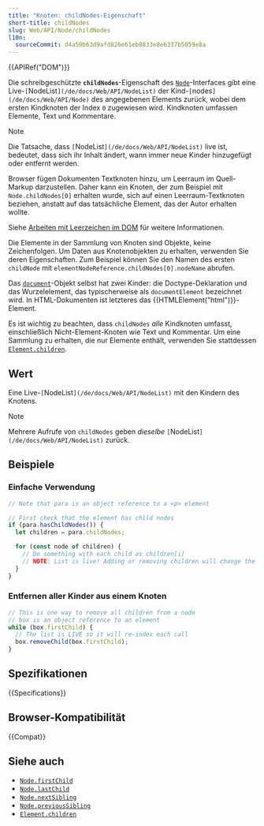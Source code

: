 ```yaml
---
title: "Knoten: childNodes-Eigenschaft"
short-title: childNodes
slug: Web/API/Node/childNodes
l10n:
  sourceCommit: d4a50b63d9afd826e61eb8833e8e6337b5059e8a
---
```


{{APIRef("DOM")}}

Die schreibgeschützte **`childNodes`**-Eigenschaft des [`Node`](/de/docs/Web/API/Node)-Interfaces gibt eine Live-`[`NodeList`](/de/docs/Web/API/NodeList)` der Kind-`[`nodes`](/de/docs/Web/API/Node)` des angegebenen Elements zurück, wobei dem ersten Kindknoten der Index `0` zugewiesen wird. Kindknoten umfassen Elemente, Text und Kommentare.

> [!NOTE]
> Die Tatsache, dass `[`NodeList`](/de/docs/Web/API/NodeList)` live ist, bedeutet, dass sich ihr Inhalt ändert, wann immer neue Kinder hinzugefügt oder entfernt werden.
>
> Browser fügen Dokumenten Textknoten hinzu, um Leerraum im Quell-Markup darzustellen. Daher kann ein Knoten, der zum Beispiel mit `Node.childNodes[0]` erhalten wurde, sich auf einen Leerraum-Textknoten beziehen, anstatt auf das tatsächliche Element, das der Autor erhalten wollte.
>
> Siehe [Arbeiten mit Leerzeichen im DOM](/de/docs/Web/CSS/CSS_text/Whitespace#working_with_whitespace_in_the_dom) für weitere Informationen.

Die Elemente in der Sammlung von Knoten sind Objekte, keine Zeichenfolgen. Um Daten aus Knotenobjekten zu erhalten, verwenden Sie deren Eigenschaften. Zum Beispiel können Sie den Namen des ersten `childNode` mit `elementNodeReference.childNodes[0].nodeName` abrufen.

Das [`document`](/de/docs/Web/API/Document)-Objekt selbst hat zwei Kinder: die Doctype-Deklaration und das Wurzelelement, das typischerweise als `documentElement` bezeichnet wird. In HTML-Dokumenten ist letzteres das {{HTMLElement("html")}}-Element.

Es ist wichtig zu beachten, dass `childNodes` _alle_ Kindknoten umfasst, einschließlich Nicht-Element-Knoten wie Text und Kommentar. Um eine Sammlung zu erhalten, die nur Elemente enthält, verwenden Sie stattdessen [`Element.children`](/de/docs/Web/API/Element/children).

## Wert

Eine Live-`[`NodeList`](/de/docs/Web/API/NodeList)` mit den Kindern des Knotens.

> [!NOTE]
> Mehrere Aufrufe von `childNodes` geben _dieselbe_ `[`NodeList`](/de/docs/Web/API/NodeList)` zurück.

## Beispiele

### Einfache Verwendung

```js
// Note that para is an object reference to a <p> element

// First check that the element has child nodes
if (para.hasChildNodes()) {
  let children = para.childNodes;

  for (const node of children) {
    // Do something with each child as children[i]
    // NOTE: List is live! Adding or removing children will change the list's `length`
  }
}
```

### Entfernen aller Kinder aus einem Knoten

```js
// This is one way to remove all children from a node
// box is an object reference to an element
while (box.firstChild) {
  // The list is LIVE so it will re-index each call
  box.removeChild(box.firstChild);
}
```

## Spezifikationen

{{Specifications}}

## Browser-Kompatibilität

{{Compat}}

## Siehe auch

- [`Node.firstChild`](/de/docs/Web/API/Node/firstChild)
- [`Node.lastChild`](/de/docs/Web/API/Node/lastChild)
- [`Node.nextSibling`](/de/docs/Web/API/Node/nextSibling)
- [`Node.previousSibling`](/de/docs/Web/API/Node/previousSibling)
- [`Element.children`](/de/docs/Web/API/Element/children)
